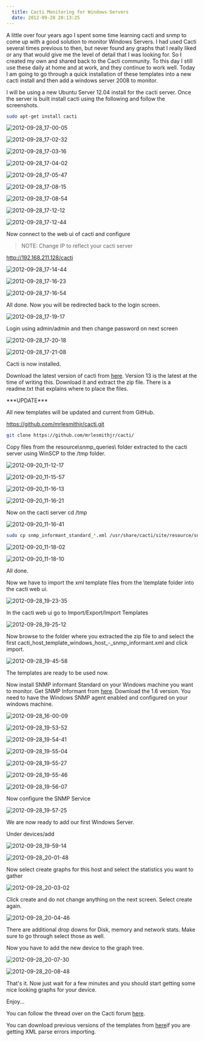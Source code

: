 ```yaml
---
  title: Cacti Monitoring for Windows Servers
  date: 2012-09-28 20:13:25
---
```


A little over four years ago I spent some time learning cacti and snmp
to come up with a good solution to monitor Windows Servers. I had used
Cacti several times previous to then, but never found any graphs that I
really liked or any that would give me the level of detail that I was
looking for. So I created my own and shared back to the Cacti community.
To this day I still use these daily at home and at work, and they
continue to work well. Today I am going to go through a quick
installation of these templates into a new cacti install and then add a
windows server 2008 to monitor.

I will be using a new Ubuntu Server 12.04 install for the cacti server.
Once the server is built install cacti using the following and follow
the screenshots.

```bash
sudo apt-get install cacti
```

![](../../assets/2012-09-28_17-00-05-300x166.png "2012-09-28_17-00-05")

![](../../assets/2012-09-28_17-02-32-300x166.png "2012-09-28_17-02-32")

![](../../assets/2012-09-28_17-03-16-300x167.png "2012-09-28_17-03-16")

![](../../assets/2012-09-28_17-04-02-300x167.png "2012-09-28_17-04-02")

![](../../assets/2012-09-28_17-05-47-300x166.png "2012-09-28_17-05-47")

![](../../assets/2012-09-28_17-08-15-300x168.png "2012-09-28_17-08-15")

![](../../assets/2012-09-28_17-08-54-300x167.png "2012-09-28_17-08-54")

![](../../assets/2012-09-28_17-12-12-300x167.png "2012-09-28_17-12-12")

![](../../assets/2012-09-28_17-12-44-300x166.png "2012-09-28_17-12-44")

Now connect to the web ui of cacti and configure

> NOTE: Change IP to reflect your cacti server

<http://192.168.211.128/cacti>

![](../../assets/2012-09-28_17-14-44-300x167.png "2012-09-28_17-14-44")

![](../../assets/2012-09-28_17-16-23-300x151.png "2012-09-28_17-16-23")

![](../../assets/2012-09-28_17-16-54-200x300.png "2012-09-28_17-16-54")

All done. Now you will be redirected back to the login screen.

![](../../assets/2012-09-28_17-19-17-300x185.png "2012-09-28_17-19-17")

Login using admin/admin and then change password on next screen

![](../../assets/2012-09-28_17-20-18-300x208.png "2012-09-28_17-20-18")

![](../../assets/2012-09-28_17-21-08-300x127.png "2012-09-28_17-21-08")

Cacti is now installed.

Download the latest version of cacti from
[here](http://everythingshouldbevirtual.com/cacti-templates-for-windows/ "http\://everythingshouldbevirtual.com/cacti-templates-for-windows/").
Version 13 is the latest at the time of writing this. Download it and
extract the zip file. There is a readme.txt that explains where to place
the files.

\*\*\*UPDATE\*\*\*

All new templates will be updated and current from GitHub.

<https://github.com/mrlesmithjr/cacti.git>

```bash
git clone https://github.com/mrlesmithjr/cacti/
```

Copy files from the resource\\snmp_queries\\ folder extracted to the
cacti server using WinSCP to the /tmp folder.

![](../../assets/2012-09-20_11-12-17-300x141.png "2012-09-20_11-12-17")

![](../../assets/2012-09-20_11-15-57-300x174.png "2012-09-20_11-15-57")

![](../../assets/2012-09-20_11-16-13-300x171.png "2012-09-20_11-16-13")

![](../../assets/2012-09-20_11-16-21-300x177.png "2012-09-20_11-16-21")

Now on the cacti server cd /tmp

![](../../assets/2012-09-20_11-16-41-300x71.png "2012-09-20_11-16-41")

```bash
sudo cp snmp_informant_standard_*.xml /usr/share/cacti/site/resource/snmp_queries/
```

![](../../assets/2012-09-20_11-18-02-300x100.png "2012-09-20_11-18-02")

![](../../assets/2012-09-20_11-18-10-300x86.png "2012-09-20_11-18-10")

All done.

Now we have to import the xml template files from the \\template folder
into the cacti web ui.

![](../../assets/2012-09-28_19-23-35-300x102.png "2012-09-28_19-23-35")

In the cacti web ui go to Import/Export/Import Templates

![](../../assets/2012-09-28_19-25-12-300x119.png "2012-09-28_19-25-12")

Now browse to the folder where you extracted the zip file to and select
the first
cacti_host_template_windows_host\_-\_snmp_informant.xml and click
import.

![](../../assets/2012-09-28_19-45-58-300x195.png "2012-09-28_19-45-58")

The templates are ready to be used now.

Now install SNMP informant Standard on your Windows machine you want to
monitor. Get SNMP Informant from [here](http://www.snmp-informant.com/downloads.htm#SNMP_Informant_-_Freeware_Products "http\://www.snmp-informant.com/downloads.htm#SNMP_Informant\_-\_Freeware_Products").
Download the 1.6 version. You need to have the Windows SNMP agent enabled and
configured on your windows machine.

![](../../assets/2012-09-28_16-00-09-300x97.png "2012-09-28_16-00-09")

![](../../assets/2012-09-28_19-53-52-300x236.png "2012-09-28_19-53-52")

![](../../assets/2012-09-28_19-54-41-300x222.png "2012-09-28_19-54-41")

![](../../assets/2012-09-28_19-55-04-300x229.png "2012-09-28_19-55-04")

![](../../assets/2012-09-28_19-55-27-300x225.png "2012-09-28_19-55-27")

![](../../assets/2012-09-28_19-55-46-300x229.png "2012-09-28_19-55-46")

![](../../assets/2012-09-28_19-56-07-300x227.png "2012-09-28_19-56-07")

Now configure the SNMP Service

![](../../assets/2012-09-28_19-57-25-300x220.png "2012-09-28_19-57-25")

We are now ready to add our first Windows Server.

Under devices/add

![](../../assets/2012-09-28_19-59-14-300x142.png "2012-09-28_19-59-14")

![](../../assets/2012-09-28_20-01-48-300x140.png "2012-09-28_20-01-48")

Now select create graphs for this host and select the statistics you
want to gather

![](../../assets/2012-09-28_20-03-02-300x160.png "2012-09-28_20-03-02")

Click create and do not change anything on the next screen. Select
create again.

![](../../assets/2012-09-28_20-04-46-300x71.png "2012-09-28_20-04-46")

There are additional drop downs for Disk, memory and network stats. Make
sure to go through select those as well.

Now you have to add the new device to the graph tree.

![](../../assets/2012-09-28_20-07-30-300x98.png "2012-09-28_20-07-30")

![](../../assets/2012-09-28_20-08-48-300x63.png "2012-09-28_20-08-48")

That's it. Now just wait for a few minutes and you should start getting
some nice looking graphs for your device.

Enjoy...

You can follow the thread over on the Cacti forum [here](http://forums.cacti.net/viewtopic.php?f=12&t=29832 "http\://forums.cacti.net/viewtopic.php?f=12&t=29832").

You can download previous versions of the templates from [here](http://everythingshouldbevirtual.com/cacti-templates-for-windows "http\://everythingshouldbevirtual.com/cacti-templates-for-windows")if
you are getting XML parse errors importing.
